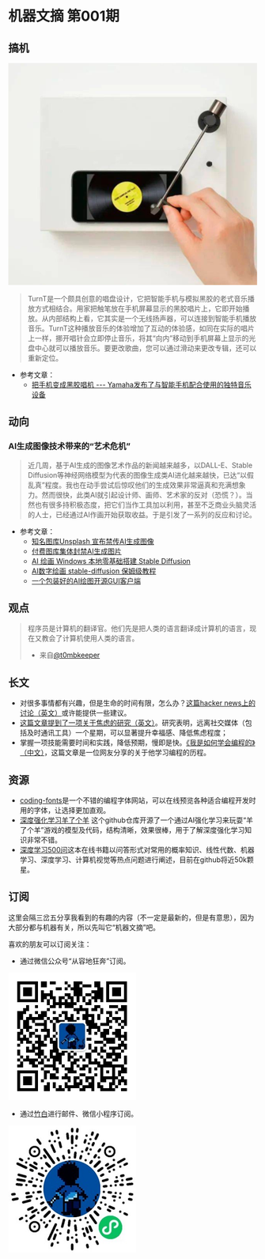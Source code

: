 # 机器文摘 第001期

## 搞机

![](2022-09-28-09-38-31.png)
> TurnT是一个颇具创意的唱盘设计，它把智能手机与模拟黑胶的老式音乐播放方式相结合。用家把触笔放在手机屏幕显示的黑胶唱片上，它即开始播放。从内部结构上看，它其实是一个无线扬声器，可以连接到智能手机播放音乐。TurnT这种播放音乐的体验增加了互动的体验感，如同在实际的唱片上一样，挪开唱针会立即停止音乐，将其“向内”移动到手机屏幕上显示的光盘中心就可以播放音乐。要更改歌曲，您可以通过滑动来更改专辑，还可以重新定位。

- 参考文章：
  - [把手机变成黑胶唱机 --- Yamaha发布了与智能手机配合使用的独特音乐设备](https://www.sohu.com/a/573073318_121124377)

## 动向

### AI生成图像技术带来的“艺术危机”
> 近几周，基于AI生成的图像艺术作品的新闻越来越多，以DALL-E、Stable Diffusion等神经网络模型为代表的图像生成类AI进化越来越快，已达“以假乱真”程度。我也在动手尝试后惊叹他们的生成效果非常逼真和充满想象力。然而很快，此类AI就引起设计师、画师、艺术家的反对（恐慌？）。当然也有很多持积极态度，把它们当作工具加以利用，甚至不乏商业头脑灵活的人士，已经通过AI作画开始获取收益。于是引发了一系列的反应和讨论。

- 参考文章：
  - [知名图库Unsplash 宣布禁传AI生成图像](https://www.uisdc.com/unsplash-prohibited-ai)
  - [付费图库集体封禁AI生成图片](https://www.51cto.com/article/719747.html)
  - [AI 绘画 Windows 本地零基础搭建 Stable Diffusion](https://www.bilibili.com/read/cv18571483)
  - [AI数字绘画 stable-diffusion 保姆级教程](https://zhuanlan.zhihu.com/p/560226367)
  - [一个包装好的AI绘图开源GUI客户端](https://github.com/ahrm/UnstableFusion)

## 观点

> 程序员是计算机的翻译官。他们先是把人类的语言翻译成计算机的语言，现在又教会了计算机使用人类的语言。 
> - 来自[@t0mbkeeper](https://weibo.com/6827625527/M7vHNl9HD)

## 长文
- 对很多事情都有兴趣，但是生命的时间有限，怎么办？[这篇hacker news上的讨论（英文）](https://news.ycombinator.com/item?id=32628511)或许能提供一些建议。
- [这篇文章提到了一项关于焦虑的研究（英文）](https://www.calnewport.com/blog/2022/05/16/taking-a-break-from-social-media-makes-you-happier-and-less-anxious/)。研究表明，远离社交媒体（包括及时通讯工具）一个星期，可以显著提升幸福感、降低焦虑程度；
- 掌握一项技能需要时间和实践，降低预期，慢即是快。[《我是如何学会编程的》（中文）](https://geekplux.com/posts/how-i-learned-programming)，这篇文章是一位网友分享的关于他学习编程的历程。

## 资源
- [coding-fonts](https:///coding-fonts.netlify.app/) ​​​是一个不错的编程字体网站，可以在线预览各种适合编程开发时用的字体，让选择更加直观。
- [深度强化学习羊了个羊](https://github.com/opendilab/DI-sheep) 这个github仓库开源了一个通过AI强化学习来玩耍“羊了个羊”游戏的模型及代码，结构清晰，效果很棒，用于了解深度强化学习知识非常不错。
- [深度学习500问](https://github.com/scutan90/DeepLearning-500-questions)这本在线书籍以问答形式对常用的概率知识、线性代数、机器学习、深度学习、计算机视觉等热点问题进行阐述，目前在github将近50k颗星。

## 订阅
这里会隔三岔五分享我看到的有趣的内容（不一定是最新的，但是有意思），因为大部分都与机器有关，所以先叫它“机器文摘”吧。

喜欢的朋友可以订阅关注：

- 通过微信公众号“从容地狂奔”订阅。

![](../weixin.jpg)

- 通过[竹白](https://zhubai.love/)进行邮件、微信小程序订阅。

![](../zhubai.jpg)